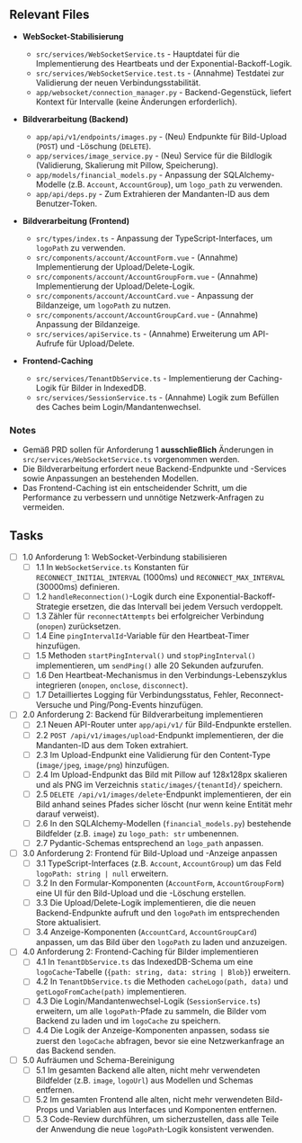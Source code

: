 ## Relevant Files

- **WebSocket-Stabilisierung**
  - `src/services/WebSocketService.ts` - Hauptdatei für die Implementierung des Heartbeats und der Exponential-Backoff-Logik.
  - `src/services/WebSocketService.test.ts` - (Annahme) Testdatei zur Validierung der neuen Verbindungsstabilität.
  - `app/websocket/connection_manager.py` - Backend-Gegenstück, liefert Kontext für Intervalle (keine Änderungen erforderlich).

- **Bildverarbeitung (Backend)**
  - `app/api/v1/endpoints/images.py` - (Neu) Endpunkte für Bild-Upload (`POST`) und -Löschung (`DELETE`).
  - `app/services/image_service.py` - (Neu) Service für die Bildlogik (Validierung, Skalierung mit Pillow, Speicherung).
  - `app/models/financial_models.py` - Anpassung der SQLAlchemy-Modelle (z.B. `Account`, `AccountGroup`), um `logo_path` zu verwenden.
  - `app/api/deps.py` - Zum Extrahieren der Mandanten-ID aus dem Benutzer-Token.

- **Bildverarbeitung (Frontend)**
  - `src/types/index.ts` - Anpassung der TypeScript-Interfaces, um `logoPath` zu verwenden.
  - `src/components/account/AccountForm.vue` - (Annahme) Implementierung der Upload/Delete-Logik.
  - `src/components/account/AccountGroupForm.vue` - (Annahme) Implementierung der Upload/Delete-Logik.
  - `src/components/account/AccountCard.vue` - Anpassung der Bildanzeige, um `logoPath` zu nutzen.
  - `src/components/account/AccountGroupCard.vue` - (Annahme) Anpassung der Bildanzeige.
  - `src/services/apiService.ts` - (Annahme) Erweiterung um API-Aufrufe für Upload/Delete.

- **Frontend-Caching**
  - `src/services/TenantDbService.ts` - Implementierung der Caching-Logik für Bilder in IndexedDB.
  - `src/services/SessionService.ts` - (Annahme) Logik zum Befüllen des Caches beim Login/Mandantenwechsel.

### Notes

- Gemäß PRD sollen für Anforderung 1 **ausschließlich** Änderungen in `src/services/WebSocketService.ts` vorgenommen werden.
- Die Bildverarbeitung erfordert neue Backend-Endpunkte und -Services sowie Anpassungen an bestehenden Modellen.
- Das Frontend-Caching ist ein entscheidender Schritt, um die Performance zu verbessern und unnötige Netzwerk-Anfragen zu vermeiden.

## Tasks

- [ ] 1.0 Anforderung 1: WebSocket-Verbindung stabilisieren
  - [ ] 1.1 In `WebSocketService.ts` Konstanten für `RECONNECT_INITIAL_INTERVAL` (1000ms) und `RECONNECT_MAX_INTERVAL` (30000ms) definieren.
  - [ ] 1.2 `handleReconnection()`-Logik durch eine Exponential-Backoff-Strategie ersetzen, die das Intervall bei jedem Versuch verdoppelt.
  - [ ] 1.3 Zähler für `reconnectAttempts` bei erfolgreicher Verbindung (`onopen`) zurücksetzen.
  - [ ] 1.4 Eine `pingIntervalId`-Variable für den Heartbeat-Timer hinzufügen.
  - [ ] 1.5 Methoden `startPingInterval()` und `stopPingInterval()` implementieren, um `sendPing()` alle 20 Sekunden aufzurufen.
  - [ ] 1.6 Den Heartbeat-Mechanismus in den Verbindungs-Lebenszyklus integrieren (`onopen`, `onclose`, `disconnect`).
  - [ ] 1.7 Detailliertes Logging für Verbindungsstatus, Fehler, Reconnect-Versuche und Ping/Pong-Events hinzufügen.

- [ ] 2.0 Anforderung 2: Backend für Bildverarbeitung implementieren
  - [ ] 2.1 Neuen API-Router unter `app/api/v1/` für Bild-Endpunkte erstellen.
  - [ ] 2.2 `POST /api/v1/images/upload`-Endpunkt implementieren, der die Mandanten-ID aus dem Token extrahiert.
  - [ ] 2.3 Im Upload-Endpunkt eine Validierung für den Content-Type (`image/jpeg`, `image/png`) hinzufügen.
  - [ ] 2.4 Im Upload-Endpunkt das Bild mit Pillow auf 128x128px skalieren und als PNG im Verzeichnis `static/images/{tenantId}/` speichern.
  - [ ] 2.5 `DELETE /api/v1/images/delete`-Endpunkt implementieren, der ein Bild anhand seines Pfades sicher löscht (nur wenn keine Entität mehr darauf verweist).
  - [ ] 2.6 In den SQLAlchemy-Modellen (`financial_models.py`) bestehende Bildfelder (z.B. `image`) zu `logo_path: str` umbenennen.
  - [ ] 2.7 Pydantic-Schemas entsprechend an `logo_path` anpassen.

- [ ] 3.0 Anforderung 2: Frontend für Bild-Upload und -Anzeige anpassen
  - [ ] 3.1 TypeScript-Interfaces (z.B. `Account`, `AccountGroup`) um das Feld `logoPath: string | null` erweitern.
  - [ ] 3.2 In den Formular-Komponenten (`AccountForm`, `AccountGroupForm`) eine UI für den Bild-Upload und die -Löschung erstellen.
  - [ ] 3.3 Die Upload/Delete-Logik implementieren, die die neuen Backend-Endpunkte aufruft und den `logoPath` im entsprechenden Store aktualisiert.
  - [ ] 3.4 Anzeige-Komponenten (`AccountCard`, `AccountGroupCard`) anpassen, um das Bild über den `logoPath` zu laden und anzuzeigen.

- [ ] 4.0 Anforderung 2: Frontend-Caching für Bilder implementieren
  - [ ] 4.1 In `TenantDbService.ts` das IndexedDB-Schema um eine `logoCache`-Tabelle (`{path: string, data: string | Blob}`) erweitern.
  - [ ] 4.2 In `TenantDbService.ts` die Methoden `cacheLogo(path, data)` und `getLogoFromCache(path)` implementieren.
  - [ ] 4.3 Die Login/Mandantenwechsel-Logik (`SessionService.ts`) erweitern, um alle `logoPath`-Pfade zu sammeln, die Bilder vom Backend zu laden und im `logoCache` zu speichern.
  - [ ] 4.4 Die Logik der Anzeige-Komponenten anpassen, sodass sie zuerst den `logoCache` abfragen, bevor sie eine Netzwerkanfrage an das Backend senden.

- [ ] 5.0 Aufräumen und Schema-Bereinigung
  - [ ] 5.1 Im gesamten Backend alle alten, nicht mehr verwendeten Bildfelder (z.B. `image`, `logoUrl`) aus Modellen und Schemas entfernen.
  - [ ] 5.2 Im gesamten Frontend alle alten, nicht mehr verwendeten Bild-Props und Variablen aus Interfaces und Komponenten entfernen.
  - [ ] 5.3 Code-Review durchführen, um sicherzustellen, dass alle Teile der Anwendung die neue `logoPath`-Logik konsistent verwenden.
